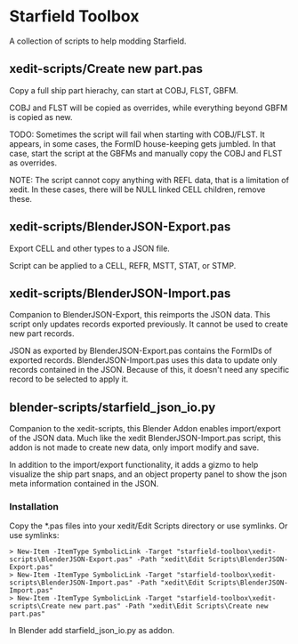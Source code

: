 # Starfield Toolbox

A collection of scripts to help modding Starfield.


## xedit-scripts/Create new part.pas

Copy a full ship part hierachy, can start at COBJ, FLST, GBFM.

COBJ and FLST will be copied as overrides, while everything beyond GBFM is copied
as new.

TODO: Sometimes the script will fail when starting with COBJ/FLST. It appears, in
some cases, the FormID house-keeping gets jumbled. In that case, start the script
at the GBFMs and manually copy the COBJ and FLST as overrides.

NOTE: The script cannot copy anything with REFL data, that is a limitation of
xedit. In these cases, there will be NULL linked CELL children, remove these.


## xedit-scripts/BlenderJSON-Export.pas

Export CELL and other types to a JSON file.

Script can be applied to a CELL, REFR, MSTT, STAT, or STMP.


## xedit-scripts/BlenderJSON-Import.pas

Companion to BlenderJSON-Export, this reimports the JSON data. This script only
updates records exported previously. It cannot be used to create new part records.

JSON as exported by BlenderJSON-Export.pas contains the FormIDs of exported records.
BlenderJSON-Import.pas uses this data to update only records contained in the JSON.
Because of this, it doesn't need any specific record to be selected to apply it.


## blender-scripts/starfield_json_io.py

Companion to the xedit-scripts, this Blender Addon enables import/export of the
JSON data. Much like the xedit BlenderJSON-Import.pas script, this addon is not
made to create new data, only import modify and save.

In addition to the import/export functionality, it adds a gizmo to help visualize
the ship part snaps, and an object property panel to show the json meta information
contained in the JSON.


### Installation

Copy the *.pas files into your xedit/Edit Scripts directory or use symlinks.
Or use symlinks:

```shell
> New-Item -ItemType SymbolicLink -Target "starfield-toolbox\xedit-scripts\BlenderJSON-Export.pas" -Path "xedit\Edit Scripts\BlenderJSON-Export.pas"
> New-Item -ItemType SymbolicLink -Target "starfield-toolbox\xedit-scripts\BlenderJSON-Import.pas" -Path "xedit\Edit Scripts\BlenderJSON-Import.pas"
> New-Item -ItemType SymbolicLink -Target "starfield-toolbox\xedit-scripts\Create new part.pas" -Path "xedit\Edit Scripts\Create new part.pas"
```

In Blender add starfield_json_io.py as addon.
